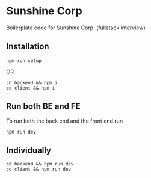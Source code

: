 # Sunshine Corp

Boilerplate code for Sunshine Corp. (fullstack interview)

## Installation

```
npm run setup
```

OR

```
cd backend && npm i
cd client && npm i
```

## Run both BE and FE

To run both the back end and the front end run

```
npm run dev
```

## Individually

```
cd backend && npm run dev
cd client && npm run dev
```
